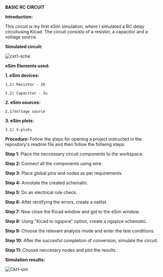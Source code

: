 **BASIC RC CIRCUIT**

**Introduction:**

This circuit is my first eSim simulation, where I simulated a RC delay circuitusing Kicad.
The circuit consists of a resistor, a capacitor and a voltage source. 

**Simulated circuit:**

![ckt1-sche](https://github.com/harshavardan1403/Euphoric-Electronics/assets/120569811/32496569-0ea3-4995-9fec-cdfa0224a1ac)


**eSim Elements used:**

  **1. eSim devices:**
    
    1.1) Resistor - 2k
    
    1.2) Capacitor - 1u
  
  **2. eSim sources:**
    
    2.1)Voltage source

  **3. eSim plots:**
    
    3.1) V-plots

**Procedure:**
Follow the steps for opening a project instructed in the repository's readme file and then follow the follwing steps.

**Step 1:** Place the neccessary circuit components to the workspace.

**Step 2:** Connect all the components using wire.

**Step 3:** Place global pins and nodes as per requirements.

**Step 4:** Annotate the created schematic.

**Step 5:** Do an electrical rule check.

**Step 6:** After rectifying the errors, create a netlist.

**Step 7:** Now close the Kicad window and get to the eSim window.

**Step 8:** Using "Kicad to ngspice" option, create a ngspice schematic.

**Step 9:** Choose the relevant analysis mode and enter the test conditions.

**Step 10:** After the succesful completion of conversion, simulate the circuit.

**Step 11:** Choose neccesary nodes and plot the results.

**Simulation results:**

![Ckt1-sim](https://github.com/harshavardan1403/Euphoric-Electronics/assets/120569811/540f36bf-10ed-4952-8324-288697424e3e)

